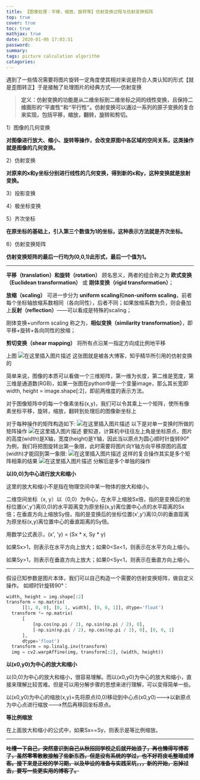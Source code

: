 ```yaml
---
title: 【图像处理：平移，缩放，旋转等】仿射变换过程与仿射变换矩阵
top: true
cover: true
toc: true
mathjax: true
date: 2020-01-06 17:03:51
password:
summary:
tags: picture calculation algorithm
catagories:
---
```

遇到了一些情况需要将图片旋转一定角度使其相对来说是符合人类认知的形式【就是歪图转正】于是接触了处理图片的经典方式——仿射变换

> **定义：仿射变换的功能是从二维坐标到二维坐标之间的线性变换，且保持二维图形的“平直性”和“平行性”。仿射变换可以通过一系列的原子变换的复合来实现，包括平移，缩放，翻转，旋转和剪切。**

1）图像的几何变换

   **对图像进行放大、缩小、旋转等操作，会改变原图中各区域的空间关系，这类操作就是图像的几何变换。**

2）仿射变换

   **对原来的x和y坐标分别进行线性的几何变换，得到新的x和y，这种变换就是放射变换。**



3）投影变换

4）极坐标变换

5）齐次坐标

   **在原坐标的基础上，引入第三个数值为1的坐标，这种表示方法就是齐次坐标。**

6）仿射变换矩阵

   **仿射变换矩阵的最后一行均为(0,0,1)此形式，最后一个值为1。**

---
**平移（translation）**和**旋转（rotation）** 顾名思义，两者的组合称之为 **欧式变换（Euclidean transformation）** 或 **刚体变换（rigid transformation）**；

**放缩（scaling）** 可进一步分为 **uniform scaling**和**non-uniform scaling**，前者每个坐标轴放缩系数相同（各向同性），后者不同；如果放缩系数为负，则会叠加上**反射（reflection）**——可以看成是特殊的scaling；

刚体变换+uniform scaling 称之为，**相似变换（similarity transformation）**，即平移+旋转+各向同性的放缩；

**剪切变换（shear mapping）** 将所有点沿某一指定方向成比例地平移


上图
![在这里插入图片描述](https://img-blog.csdnimg.cn/20191120204017754.png?x-oss-process=image/watermark,type_ZmFuZ3poZW5naGVpdGk,shadow_10,text_aHR0cHM6Ly9ibG9nLmNzZG4ubmV0L2t1cm9uZWtvbmFubw==,size_16,color_FFFFFF,t_70)
这张图就是被各大博客，知乎精华所引用的仿射变换的

简单来说，图像的本质可以看做一个三维矩阵，第一维为长度，第二维是宽度，第三维是通道数(RGB)，如果一张图在python中是一个变量image，那么其长宽即width, height = image.shape[:2]，即前两维度的表示方法。

对于图像矩阵中的每一个像素坐标(x,y)，我们可以令其乘上一个矩阵，使所有像素坐标平移，旋转，缩放，翻转到处理后的图像新坐标上

对于每种操作的矩阵构造如下:
![在这里插入图片描述](https://img-blog.csdnimg.cn/20191120212039885.png?x-oss-process=image/watermark,type_ZmFuZ3poZW5naGVpdGk,shadow_10,text_aHR0cHM6Ly9ibG9nLmNzZG4ubmV0L2t1cm9uZWtvbmFubw==,size_16,color_FFFFFF,t_70)
以下是对单一变换时所做的矩阵操作
![在这里插入图片描述](https://img-blog.csdnimg.cn/20191120213301894.png?x-oss-process=image/watermark,type_ZmFuZ3poZW5naGVpdGk,shadow_10,text_aHR0cHM6Ly9ibG9nLmNzZG4ubmV0L2t1cm9uZWtvbmFubw==,size_16,color_FFFFFF,t_70)
要知道，计算机中往往左上角是坐标原点，图片的高度(width)是X轴，宽度(height)是Y轴，因此当以原点为圆心顺时针旋转90°为例，我们将把图旋转出第一象限，此时需要将图片向Y轴方向平移原图的高度(width)才能回到第一象限:
![在这里插入图片描述](https://img-blog.csdnimg.cn/20191120213727163.png?x-oss-process=image/watermark,type_ZmFuZ3poZW5naGVpdGk,shadow_10,text_aHR0cHM6Ly9ibG9nLmNzZG4ubmV0L2t1cm9uZWtvbmFubw==,size_16,color_FFFFFF,t_70)
这样的复合操作其实是多个矩阵相乘的结果
![在这里插入图片描述](https://img-blog.csdnimg.cn/20191120213842411.png?x-oss-process=image/watermark,type_ZmFuZ3poZW5naGVpdGk,shadow_10,text_aHR0cHM6Ly9ibG9nLmNzZG4ubmV0L2t1cm9uZWtvbmFubw==,size_16,color_FFFFFF,t_70)
分解后是多个单独的操作

**以(0,0)为中心进行放大和缩小**

   这里的放大和缩小不是指在物理空间中某一物体的放大和缩小。

   二维空间坐标（x, y）以（0,0）为中心，在水平上缩放Sx倍，指的是变换后的坐标位置(x',y')离(0,0)的水平距离变为原坐标(x,y)离位置中心点的水平距离的Sx倍；在垂直方向上缩放Sy倍，指的是变换后的坐标位置(x',y')离(0,0)的垂直距离为原坐标(x,y)离位置中心的垂直距离的Sy倍。

   用数学公式表示，(x', 'y) = (Sx * x, Sy * y)

   如果Sx>1，则表示在水平方向上放大；如果0<Sx<1，则表示在水平方向上缩小。

   如果Sy>1，则表示在垂直方向上放大；如果0<Sy<1，则表示在垂直方向上缩小。

---
假设已知参数是图片本体，我们可以自己构造一个需要的仿射变换矩阵，做自定义操作。
如顺时针旋转90°：

```py
width, height = img.shape[:2]
transform = np.matrix(
      [[1, 0, 0], [0, 1, width], [0, 0, 1]], dtype='float')
  transform *= np.matrix(
      [
          [np.cos(np.pi / 2), np.sin(np.pi / 2), 0],
          [-np.sin(np.pi / 2), np.cos(np.pi / 2), 0], [0, 0, 1]
      ],
      dtype='float')
  transform = np.linalg.inv(transform)
  img = cv2.warpAffine(img, transform[:2], (width, height))
```

**以(x0,y0)为中心的放大和缩小**

   以(0,0)为中心的放大和缩小，很容易理解。而以(x0,y0)为中心的放大和缩小，直接来理解比较苦难。但是可以用分解步骤的思想来进行理解，可以变得简单一些。

   以(x0,y0)为中心的缩放(x,y)=先将原点(0,0)移动到中心点(x0,y0)--->以新原点为中心点进行缩放--->然后再移回坐标原点。

**等比例缩放**

   在上面放大和缩小的公式中，如果Sx==Sy，则表示是等比例缩放。




---
**~~吐槽一下自己，突然意识到自己从秋招回学校之后就开始浪了，再也懒得写博客了，虽然零零散散接触了些新东西，但是没有系统的学过，也不好将皮毛整理成博客。接下来是正经的学习期，以及毕设的准备与实践采坑，，，新的开始，忘掉过去，要写一些更实用的博客了。~~** 